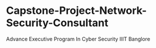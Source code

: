 # Capstone-Project-Network-Security-Consultant
Advance Executive Program In Cyber Security IIIT Banglore
